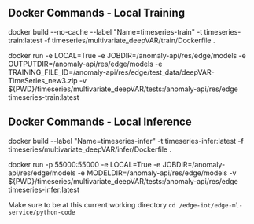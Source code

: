 

## Docker Commands - Local Training 
docker build --no-cache --label "Name=timeseries-train" -t timeseries-train:latest -f timeseries/multivariate_deepVAR/train/Dockerfile . 

docker run -e LOCAL=True -e JOBDIR=/anomaly-api/res/edge/models -e OUTPUTDIR=/anomaly-api/res/edge/models -e TRAINING_FILE_ID=/anomaly-api/res/edge/test_data/deepVAR-TimeSeries_new3.zip -v ${PWD}/timeseries/multivariate_deepVAR/tests:/anomaly-api/res/edge timeseries-train:latest


## Docker Commands - Local Inference
docker build --label "Name=timeseries-infer" -t timeseries-infer:latest -f timeseries/multivariate_deepVAR/infer/Dockerfile . 

docker run -p 55000:55000 -e LOCAL=True -e JOBDIR=/anomaly-api/res/edge/models -e MODELDIR=/anomaly-api/res/edge/models -v ${PWD}/timeseries/multivariate_deepVAR/tests:/anomaly-api/res/edge timeseries-infer:latest


Make sure to be at this current working directory 
`cd /edge-iot/edge-ml-service/python-code` 
